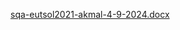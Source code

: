 [sqa-eutsol2021-akmal-4-9-2024.docx](https://github.com/user-attachments/files/16875239/sqa-eutsol2021-akmal-4-9-2024.docx)

